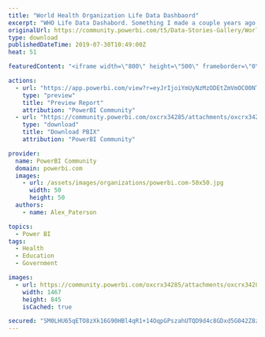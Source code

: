 ```yaml
---
title: "World Health Organization Life Data Dashbaord"
excerpt: "WHO Life Data Dashabord. Something I made a couple years ago Thought I would share."
originalUrl: https://community.powerbi.com/t5/Data-Stories-Gallery/World-Health-Organization-Life-Data-Dashbaord/m-p/753069
type: download
publishedDateTime: 2019-07-30T10:49:00Z
heat: 51

featuredContent: "<iframe width=\"800\" height=\"500\" frameborder=\"0\" src=\"https://app.powerbi.com/view?r=eyJrIjoiYmUyNzMzODEtZmVmOC00NTMyLWE4ZmUtNGQzMzIyNzM1MDNhIiwidCI6ImRiOWE0ZTJiLWQxODEtNDE4My05M2ZiLTVjOTQwMTNhMzA2YyIsImMiOjh9\"></iframe>"

actions:
  - url: "https://app.powerbi.com/view?r=eyJrIjoiYmUyNzMzODEtZmVmOC00NTMyLWE4ZmUtNGQzMzIyNzM1MDNhIiwidCI6ImRiOWE0ZTJiLWQxODEtNDE4My05M2ZiLTVjOTQwMTNhMzA2YyIsImMiOjh9"
    type: "preview"
    title: "Preview Report"
    attribution: "PowerBI Community"
  - url: "https://community.powerbi.com/oxcrx34285/attachments/oxcrx34285/DataStoriesGallery/2807/2/APaterson-WHO%20SampleDash.pbix"
    type: "download"
    title: "Download PBIX"
    attribution: "PowerBI Community"

provider:
  name: PowerBI Community
  domain: powerbi.com
  images:
    - url: /assets/images/organizations/powerbi.com-50x50.jpg
      width: 50
      height: 50
  authors:
    - name: Alex_Paterson

topics:
  - Power BI
tags:
  - Health
  - Education
  - Government

images:
  - url: https://community.powerbi.com/oxcrx34285/attachments/oxcrx34285/DataStoriesGallery/2807/1/WHoDash.JPG
    width: 1467
    height: 845
    isCached: true

secured: "SM0LHU65qETO8zXk16G90HBl4qR1+14OqpGPszahUTQD9d4c8GDxd5G042Z8zCtHfRcF1I9XE34It0uPAAEnmW3+lPZ1CN1AJyWC7noLTig2r3WWH4tnBs6cQdDlzhhp0UeYEBiSFGEq4JZ+w3FYk099drTpK7UL9AbjbkQlpJVWxGIQCO2VBuqKVXqTQUoLdcuC7LNvNVd9qNjh52G3kqIChQQi5mNaVCi/q/oI6T6y3uZyXtXYyeyLfPrbJn5jyCI1yo3ngetIKgC2XxP1tIQacY65MFTkPoM7QupxgeP19ANqPB0XMvzXpdU5CCCbzQGnLemZkJL74TXK5Ql+crfX/181NofuQYuljacQIfFaq0knkLLQJ9AaLG3rwLzWdCtQOiZMuPjr/dqHINBP0w==;VE86i9IjuDp82ol49F8zPQ=="
---
```


